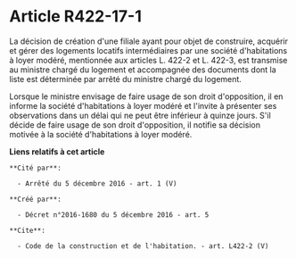 # Article R422-17-1

La décision de création d'une filiale ayant pour objet de construire, acquérir et gérer des logements locatifs intermédiaires
par une société d'habitations à loyer modéré, mentionnée aux articles L. 422-2 et L. 422-3, est transmise au ministre chargé
du logement et accompagnée des documents dont la liste est déterminée par arrêté du ministre chargé du logement. 

Lorsque le ministre envisage de faire usage de son droit d'opposition, il en informe la société d'habitations à loyer modéré
et l'invite à présenter ses observations dans un délai qui ne peut être inférieur à quinze jours. S'il décide de faire usage
de son droit d'opposition, il notifie sa décision motivée à la société d'habitations à loyer modéré.

**Liens relatifs à cet article**

	**Cité par**:

	  - Arrêté du 5 décembre 2016 - art. 1 (V)

	**Créé par**:

	  - Décret n°2016-1680 du 5 décembre 2016 - art. 5

	**Cite**:

	  - Code de la construction et de l'habitation. - art. L422-2 (V)
